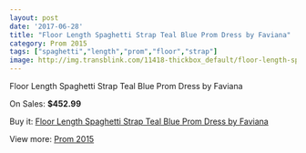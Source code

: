 ```yaml
---
layout: post
date: '2017-06-28'
title: "Floor Length Spaghetti Strap Teal Blue Prom Dress by Faviana"
category: Prom 2015
tags: ["spaghetti","length","prom","floor","strap"]
image: http://img.transblink.com/11418-thickbox_default/floor-length-spaghetti-strap-teal-blue-prom-dress-by-faviana.jpg
---
```

Floor Length Spaghetti Strap Teal Blue Prom Dress by Faviana

On Sales: **$452.99**
<a href="https://www.transblink.com/en/prom-2015/3717-floor-length-spaghetti-strap-teal-blue-prom-dress-by-faviana.html"><amp-img layout="responsive" width="600" height="600" src="//img.transblink.com/11418-thickbox_default/floor-length-spaghetti-strap-teal-blue-prom-dress-by-faviana.jpg" alt="Floor Length Spaghetti Strap Teal Blue Prom Dress by Faviana 0" /></a>
<a href="https://www.transblink.com/en/prom-2015/3717-floor-length-spaghetti-strap-teal-blue-prom-dress-by-faviana.html"><amp-img layout="responsive" width="600" height="600" src="//img.transblink.com/11419-thickbox_default/floor-length-spaghetti-strap-teal-blue-prom-dress-by-faviana.jpg" alt="Floor Length Spaghetti Strap Teal Blue Prom Dress by Faviana 1" /></a>

Buy it: [Floor Length Spaghetti Strap Teal Blue Prom Dress by Faviana](https://www.transblink.com/en/prom-2015/3717-floor-length-spaghetti-strap-teal-blue-prom-dress-by-faviana.html "Floor Length Spaghetti Strap Teal Blue Prom Dress by Faviana")

View more: [Prom 2015](https://www.transblink.com/en/10-prom-2015 "Prom 2015")